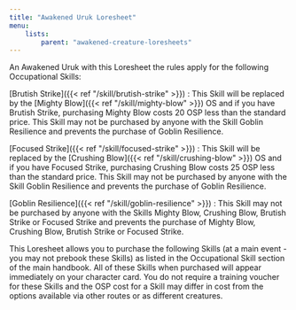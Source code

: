 ```yaml
---
title: "Awakened Uruk Loresheet"
menu:
    lists:
        parent: "awakened-creature-loresheets"
---
```

An Awakened Uruk with this Loresheet the rules apply for the following Occupational Skills:

[Brutish Strike]({{< ref "/skill/brutish-strike" >}})
: This Skill will be replaced by the [Mighty Blow]({{< ref "/skill/mighty-blow" >}}) OS and if you have Brutish Strike, purchasing Mighty Blow costs 20 OSP less than the standard price. This Skill may not be purchased by anyone with the Skill Goblin Resilience and prevents the purchase of Goblin Resilience.

[Focused Strike]({{< ref "/skill/focused-strike" >}})
: This Skill will be replaced by the [Crushing Blow]({{< ref "/skill/crushing-blow" >}}) OS and if you have Focused Strike, purchasing Crushing Blow costs 25 OSP less than the standard price. This Skill may not be purchased by anyone with the Skill Goblin Resilience and prevents the purchase of Goblin Resilience.

[Goblin Resilience]({{< ref "/skill/goblin-resilience" >}})
: This Skill may not be purchased by anyone with the Skills Mighty Blow, Crushing Blow, Brutish Strike or Focused Strike and prevents the purchase of Mighty Blow, Crushing Blow, Brutish Strike or Focused Strike.

This Loresheet allows you to purchase the following Skills (at a main event - you may not prebook these Skills) as listed in the Occupational Skill section of the main handbook. All of these Skills when purchased will appear immediately on your character card. You do not require a training voucher for these Skills and the OSP cost for a Skill may differ in cost from the options available via other routes or as different creatures.